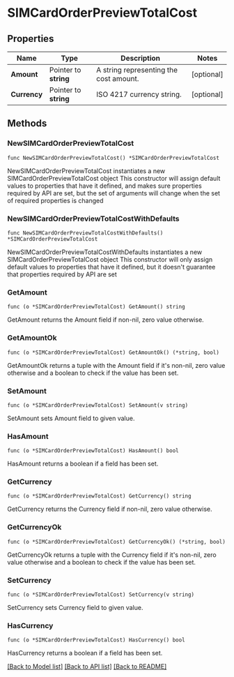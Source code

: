 # SIMCardOrderPreviewTotalCost

## Properties

Name | Type | Description | Notes
------------ | ------------- | ------------- | -------------
**Amount** | Pointer to **string** | A string representing the cost amount. | [optional] 
**Currency** | Pointer to **string** | ISO 4217 currency string. | [optional] 

## Methods

### NewSIMCardOrderPreviewTotalCost

`func NewSIMCardOrderPreviewTotalCost() *SIMCardOrderPreviewTotalCost`

NewSIMCardOrderPreviewTotalCost instantiates a new SIMCardOrderPreviewTotalCost object
This constructor will assign default values to properties that have it defined,
and makes sure properties required by API are set, but the set of arguments
will change when the set of required properties is changed

### NewSIMCardOrderPreviewTotalCostWithDefaults

`func NewSIMCardOrderPreviewTotalCostWithDefaults() *SIMCardOrderPreviewTotalCost`

NewSIMCardOrderPreviewTotalCostWithDefaults instantiates a new SIMCardOrderPreviewTotalCost object
This constructor will only assign default values to properties that have it defined,
but it doesn't guarantee that properties required by API are set

### GetAmount

`func (o *SIMCardOrderPreviewTotalCost) GetAmount() string`

GetAmount returns the Amount field if non-nil, zero value otherwise.

### GetAmountOk

`func (o *SIMCardOrderPreviewTotalCost) GetAmountOk() (*string, bool)`

GetAmountOk returns a tuple with the Amount field if it's non-nil, zero value otherwise
and a boolean to check if the value has been set.

### SetAmount

`func (o *SIMCardOrderPreviewTotalCost) SetAmount(v string)`

SetAmount sets Amount field to given value.

### HasAmount

`func (o *SIMCardOrderPreviewTotalCost) HasAmount() bool`

HasAmount returns a boolean if a field has been set.

### GetCurrency

`func (o *SIMCardOrderPreviewTotalCost) GetCurrency() string`

GetCurrency returns the Currency field if non-nil, zero value otherwise.

### GetCurrencyOk

`func (o *SIMCardOrderPreviewTotalCost) GetCurrencyOk() (*string, bool)`

GetCurrencyOk returns a tuple with the Currency field if it's non-nil, zero value otherwise
and a boolean to check if the value has been set.

### SetCurrency

`func (o *SIMCardOrderPreviewTotalCost) SetCurrency(v string)`

SetCurrency sets Currency field to given value.

### HasCurrency

`func (o *SIMCardOrderPreviewTotalCost) HasCurrency() bool`

HasCurrency returns a boolean if a field has been set.


[[Back to Model list]](../README.md#documentation-for-models) [[Back to API list]](../README.md#documentation-for-api-endpoints) [[Back to README]](../README.md)


